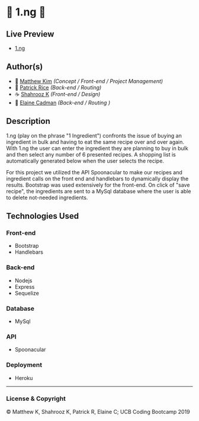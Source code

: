 # :ramen: __1.ng__ :bento:

## Live Preview
 - [1.ng](https://morning-refuge-85247.herokuapp.com/)


## Author(s)
  - :cookie: [Matthew Kim](https://github.com/Gunnem) _(Concept / Front-end / Project Management)_
  - :green_apple: [Patrick Rice](https://github.com/PatrickRice) _(Back-end / Routing)_
  - :coffee: [Shahrooz K](https://github.com/shahroozk) _(Front-end / Design)_
  - :wine_glass: [Elaine Cadman](https://github.com/misselainious) _(Back-end / Routing )_


## Description
  1.ng (play on the phrase "1 Ingredient") confronts the issue of buying an ingredient in bulk and having to eat the same recipe over and over again. With 1.ng the user can enter the ingredient they are planning to buy in bulk and then select any number of 6 presented recipes. A shopping list is automatically generated below when the user selects the recipe.

  For this project we utilized the API Spoonacular to make our recipes and ingredient calls on the front end and handlebars to dynamically display the results. Bootstrap was used extensively for the front-end. On click of "save recipe", the ingredients are sent to a MySql database where the user is able to delete not-needed ingredients.

## Technologies Used

  ### Front-end  
  - Bootstrap
  - Handlebars

  ### Back-end
  - Nodejs
  - Express
  - Sequelize

  ### Database
  - MySql

  ### API
  - Spoonacular

  ### Deployment
  - Heroku




---
### License & Copyright
© Matthew K, Shahrooz K, Patrick R, Elaine C; UCB Coding Bootcamp 2019
